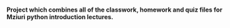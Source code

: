 <h4>Project which combines all of the classwork, homework and quiz files for Mziuri python introduction lectures.</h4>

